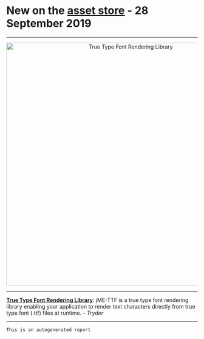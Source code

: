 # New on the [asset store](https://jmonkeystore.com) - 28 September 2019

________

<div align='center'>

[<img title='True Type Font Rendering Library' alt='True Type Font Rendering Library' src='https://jmonkeystore.com/image/H8vdBuGwRI9E' width='640' />](https://jmonkeystore.com/98ac60a5-6057-4180-b2aa-e6279ee92248)

</div>

________

**[True Type Font Rendering Library](https://jmonkeystore.com/98ac60a5-6057-4180-b2aa-e6279ee92248)**:  jME-TTF is a true type font rendering library enabling your application to render text characters directly from true type font (.ttf) files at runtime. - *Tryder*

______

`This is an autogenerated report`